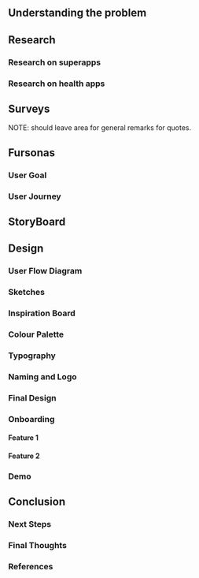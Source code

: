 ## Understanding the problem


## Research
### Research on superapps
### Research on health apps

## Surveys
NOTE: should leave area for general remarks for quotes.

## Fursonas
### User Goal
### User Journey
## StoryBoard
## Design

### User Flow Diagram
### Sketches
### Inspiration Board
### Colour Palette
### Typography
### Naming and Logo
### Final Design
### Onboarding
#### Feature 1
#### Feature 2
### Demo
## Conclusion
### Next Steps
### Final Thoughts
### References
